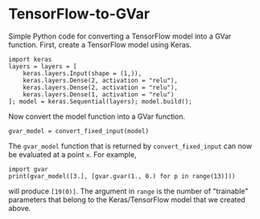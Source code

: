 # TensorFlow-to-GVar
Simple Python code for converting a TensorFlow model into a GVar function. First, create a TensorFlow model using Keras.
```
import keras
layers = layers = [
    keras.layers.Input(shape = (1,)),
    keras.layers.Dense(2, activation = "relu"),
    keras.layers.Dense(2, activation = "relu"),
    keras.layers.Dense(1, activation = "relu")
]; model = keras.Sequential(layers); model.build();
```
Now convert the model function into a GVar function.
```
gvar_model = convert_fixed_input(model)
```
The `gvar_model` function that is returned by `convert_fixed_input` can now be evaluated at a point `x`. For example, 
```
import gvar
print(gvar_model([3.], [gvar.gvar(1., 0.) for p in range(13)]))
```
will produce `[19(0)]`. The argument in `range` is the number of "trainable" parameters that belong to the Keras/TensorFlow model that we created above.
